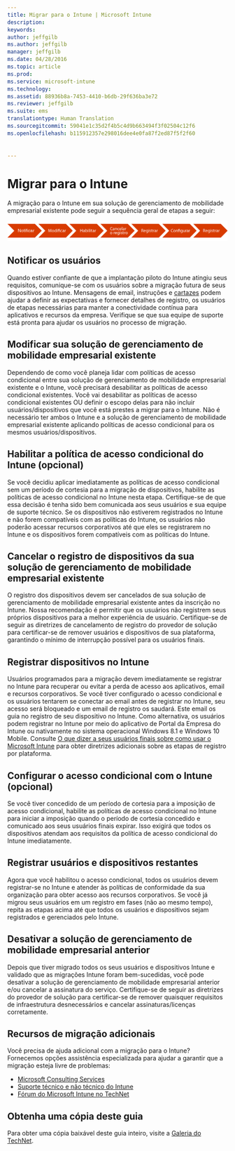 ```yaml
---
title: Migrar para o Intune | Microsoft Intune
description: 
keywords: 
author: jeffgilb
ms.author: jeffgilb
manager: jeffgilb
ms.date: 04/28/2016
ms.topic: article
ms.prod: 
ms.service: microsoft-intune
ms.technology: 
ms.assetid: 88936b8a-7453-4410-b6db-29f636ba3e72
ms.reviewer: jeffgilb
ms.suite: ems
translationtype: Human Translation
ms.sourcegitcommit: 59041e1c35d2f4b5c4d9b663494f3f02504c12f6
ms.openlocfilehash: b115912357e298016dee4e0fa87f2ed87f5f2f60


---
```


# Migrar para o Intune


A migração para o Intune em sua solução de gerenciamento de mobilidade empresarial existente pode seguir a sequência geral de etapas a seguir:

![Etapas de migração para o Intune](./media/migrate-intune-steps.png)

## Notificar os usuários

Quando estiver confiante de que a implantação piloto do Intune atingiu seus requisitos, comunique-se com os usuários sobre a migração futura de seus dispositivos ao Intune. Mensagens de email, instruções e [cartazes](https://gallery.technet.microsoft.com/Intune-End-User-Enrollment-3a0c9b0c?WT.mc_id=Blog_Intune_General_PCIT) podem ajudar a definir as expectativas e fornecer detalhes de registro, os usuários de etapas necessárias para manter a conectividade contínua para aplicativos e recursos da empresa. Verifique se que sua equipe de suporte está pronta para ajudar os usuários no processo de migração.

## Modificar sua solução de gerenciamento de mobilidade empresarial existente

Dependendo de como você planeja lidar com políticas de acesso condicional entre sua solução de gerenciamento de mobilidade empresarial existente e o Intune, você precisará desabilitar as políticas de acesso condicional existentes. Você vai desabilitar as políticas de acesso condicional existentes OU definir o escopo delas para não incluir usuários/dispositivos que você está prestes a migrar para o Intune.  Não é necessário ter ambos o Intune e a solução de gerenciamento de mobilidade empresarial existente aplicando políticas de acesso condicional para os mesmos usuários/dispositivos.

## Habilitar a política de acesso condicional do Intune (opcional)

Se você decidiu aplicar imediatamente as políticas de acesso condicional sem um período de cortesia para a migração de dispositivos, habilite as políticas de acesso condicional no Intune nesta etapa.  Certifique-se de que essa decisão é tenha sido bem comunicada aos seus usuários e sua equipe de suporte técnico.  Se os dispositivos não estiverem registrados no Intune e não forem compatíveis com as políticas do Intune, os usuários não poderão acessar recursos corporativos até que eles se registrarem no Intune e os dispositivos forem compatíveis com as políticas do Intune.

## Cancelar o registro de dispositivos da sua solução de gerenciamento de mobilidade empresarial existente

O registro dos dispositivos devem ser cancelados de sua solução de gerenciamento de mobilidade empresarial existente antes da inscrição no Intune. Nossa recomendação é permitir que os usuários não registrem seus próprios dispositivos para a melhor experiência de usuário.  Certifique-se de seguir as diretrizes de cancelamento de registro do provedor de solução para certificar-se de remover usuários e dispositivos de sua plataforma, garantindo o mínimo de interrupção possível para os usuários finais.

## Registrar dispositivos no Intune

Usuários programados para a migração devem imediatamente se registrar no Intune para recuperar ou evitar a perda de acesso aos aplicativos, email e recursos corporativos. Se você tiver configurado o acesso condicional e os usuários tentarem se conectar ao email antes de registrar no Intune, seu acesso será bloqueado e um email de registro os saudará. Este email os guia no registro de seu dispositivo no Intune.  Como alternativa, os usuários podem registrar no Intune por meio do aplicativo de Portal da Empresa do Intune ou nativamente no sistema operacional Windows 8.1 e Windows 10 Mobile. Consulte [O que dizer a seus usuários finais sobre como usar o Microsoft Intune](/intune/deploy-use/what-to-tell-your-end-users-about-using-microsoft-intune) para obter diretrizes adicionais sobre as etapas de registro por plataforma.

## Configurar o acesso condicional com o Intune (opcional)

Se você tiver concedido de um período de cortesia para a imposição de acesso condicional, habilite as políticas de acesso condicional no Intune para iniciar a imposição quando o período de cortesia concedido e comunicado aos seus usuários finais expirar. Isso exigirá que todos os dispositivos atendam aos requisitos da política de acesso condicional do Intune imediatamente.

## Registrar usuários e dispositivos restantes

Agora que você habilitou o acesso condicional, todos os usuários devem registrar-se no Intune e atender às políticas de conformidade da sua organização para obter acesso aos recursos corporativos. Se você já migrou seus usuários em um registro em fases (não ao mesmo tempo), repita as etapas acima até que todos os usuários e dispositivos sejam registrados e gerenciados pelo Intune.

## Desativar a solução de gerenciamento de mobilidade empresarial anterior

Depois que tiver migrado todos os seus usuários e dispositivos Intune e validado que as migrações Intune foram bem-sucedidas, você pode desativar a solução de gerenciamento de mobilidade empresarial anterior e/ou cancelar a assinatura do serviço. Certifique-se de seguir as diretrizes do provedor de solução para certificar-se de remover quaisquer requisitos de infraestrutura desnecessários e cancelar assinaturas/licenças corretamente.

## Recursos de migração adicionais

Você precisa de ajuda adicional com a migração para o Intune? Fornecemos opções assistência especializada para ajudar a garantir que a migração esteja livre de problemas:

<!--- - [Microsoft Intune Onboarding](/em/solutions/fasttrack-center-benefit-for-enterprise-mobility-suite-ems)--->
- [Microsoft Consulting Services](https://www.microsoft.com/en-us/microsoftservices/default.aspx)
- [Suporte técnico e não técnico do Intune](/intune/troubleshoot/how-to-get-support-for-microsoft-intune)
- [Fórum do Microsoft Intune no TechNet](https://social.technet.microsoft.com/Forums/en-US/home?forum=microsoftintuneprod)

## Obtenha uma cópia deste guia

Para obter uma cópia baixável deste guia inteiro, visite a [Galeria do TechNet](https://gallery.technet.microsoft.com/Migrating-to-Intune-ea439387).



<!--HONumber=Oct16_HO3-->


